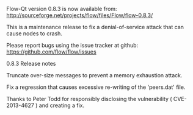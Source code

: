 Flow-Qt version 0.8.3 is now available from:
  http://sourceforge.net/projects/flow/files/Flow/flow-0.8.3/

This is a maintenance release to fix a denial-of-service attack that
can cause nodes to crash.

Please report bugs using the issue tracker at github:
  https://github.com/flow/flow/issues

0.8.3 Release notes

Truncate over-size messages to prevent a memory exhaustion attack.

Fix a regression that causes excessive re-writing of the 'peers.dat' file.


Thanks to Peter Todd for responsibly disclosing the vulnerability
( CVE-2013-4627 ) and creating a fix.
